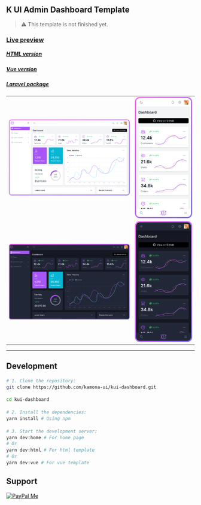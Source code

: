 ## K UI Admin Dashboard Template

> ⚠️ This template is not finished yet. 

### [Live preview](https://kamona-ui.github.io/kui-dashboard/)

##### [HTML version](https://github.com/kamona-ui/kui-dashboard/tree/main/templates/html#readme)

##### [Vue version](https://github.com/kamona-ui/kui-dashboard/tree/main/templates/vue#readme)

##### [Laravel package](https://github.com/Kamona-WD/kui-laravel-breeze/)

|     |     |
| --- | --- |
| ![Desktop light](/showcase/desktop-light.svg) | ![Mobile light](/showcase/mobile-light.svg) |
| ![Desktop dark](/showcase/desktop-dark.svg)   | ![Mobile dark](/showcase/mobile-dark.svg)   |

---

## Development

```bash
# 1. Clone the repository:
git clone https://github.com/kamona-ui/kui-dashboard.git

cd kui-dashboard

# 2. Install the dependencies:
yarn install # Using npm

# 3. Start the development server:
yarn dev:home # For home page
# Or
yarn dev:html # For html template
# Or
yarn dev:vue # For vue template
```

## Support

[![PayPal Me](https://www.paypalobjects.com/en_US/i/btn/btn_donateCC_LG.gif)](https://www.paypal.me/Akamel721/)
